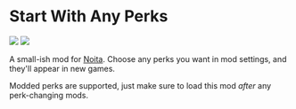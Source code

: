 # Start With Any Perks
[![](https://img.shields.io/steam/subscriptions/2455667830?color=blue&logo=steam)][steam workshop]
[![](https://img.shields.io/badge/also%20on-modworkshop-green)][modworkshop]

A small-ish mod for [Noita]. Choose any perks you want in mod settings, and they'll appear in new games.

Modded perks are supported, just make sure to load this mod *after* any perk-changing mods.

[steam workshop]: https://steamcommunity.com/workshop/filedetails/?id=2455667830
[modworkshop]: https://modworkshop.net/mod/31800
[Noita]: https://store.steampowered.com/app/881100/Noita
